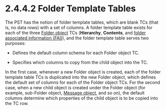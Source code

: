 <html dir="LTR" xmlns:mshelp="http://msdn.microsoft.com/mshelp" xmlns:ddue="http://ddue.schemas.microsoft.com/authoring/2003/5" xmlns:xlink="http://www.w3.org/1999/xlink" xmlns:tool="http://www.microsoft.com/tooltip">
    <head>
        <meta http-equiv="Content-Type" content="text/html; CHARSET=utf-8"></meta>
        <meta name="save" content="history"></meta>
        <title>2.4.4.2 Folder Template Tables</title>
        <xml>
            <mshelp:toctitle title="2.4.4.2 Folder Template Tables"></mshelp:toctitle>
            <mshelp:rltitle title="[MS-PST]: Folder Template Tables"></mshelp:rltitle>
            <mshelp:keyword index="A" term="fc498696-c799-4662-b6e3-4b2854b9d6c0"></mshelp:keyword>
            <mshelp:attr name="DCSext.ContentType" value="open specification"></mshelp:attr>
            <mshelp:attr name="AssetID" value="fc498696-c799-4662-b6e3-4b2854b9d6c0"></mshelp:attr>
            <mshelp:attr name="TopicType" value="kbRef"></mshelp:attr>
            <mshelp:attr name="DCSext.Title" value="[MS-PST]: Folder Template Tables" />
        </xml>
    </head>
    <body>
        <div id="header">
            <h1 class="heading">2.4.4.2 Folder Template Tables</h1>
        </div>
        <div id="mainSection">
            <div id="mainBody">
                <div id="allHistory" class="saveHistory"></div>
                <div id="sectionSection0" class="section" name="collapseableSection">
                    

<p>The PST has the notion of folder template tables, which are
blank TCs (that is, no data rows) with a set of columns. A folder template
table exists for each of the three <a href="08220cc9-69b1-4072-a2e7-2a0ff201d505.md#gt_0682daa7-c1b8-419b-8a32-6048833d0b72">Folder object</a> TCs (<b>Hierarchy</b>,
<b>Contents</b>, and <a href="08220cc9-69b1-4072-a2e7-2a0ff201d505.md#gt_6f222571-3f61-4250-a8a6-d56505335792">folder
associated information (FAI)</a>), and the folder template table serves two
purposes:</p>

<ul><li><p><span><span> 
</span></span>Defines the default column schema for each Folder object TC.</p>

</li><li><p><span><span> 
</span></span>Specifies which columns to copy from the child object into the
TC.</p>

</li></ul><p>In the first case, whenever a new Folder object is created,
each of the folder template table TCs is duplicated into the new Folder object,
which defines the default set of columns for each of the Folder object TCs. For
the second case, when a new child object is created under the Folder object
(for example, sub-Folder object, <a href="08220cc9-69b1-4072-a2e7-2a0ff201d505.md#gt_b6c15d0c-d992-421d-ba96-99d3b63894cf">Message object</a>, and so on),
the default columns determine which properties of the child object is to be
copied into the TC row.</p>
                </div>
            </div>
        </div>
    </body>
</html>